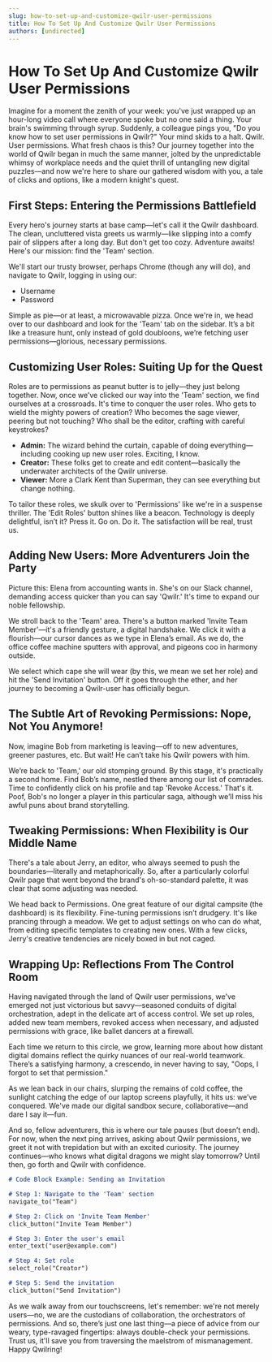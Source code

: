 ```yaml
---
slug: how-to-set-up-and-customize-qwilr-user-permissions
title: How To Set Up And Customize Qwilr User Permissions
authors: [undirected]
---
```



# How To Set Up And Customize Qwilr User Permissions

Imagine for a moment the zenith of your week: you've just wrapped up an hour-long video call where everyone spoke but no one said a thing. Your brain's swimming through syrup. Suddenly, a colleague pings you, "Do you know how to set user permissions in Qwilr?" Your mind skids to a halt. Qwilr. User permissions. What fresh chaos is this? Our journey together into the world of Qwilr began in much the same manner, jolted by the unpredictable whimsy of workplace needs and the quiet thrill of untangling new digital puzzles—and now we're here to share our gathered wisdom with you, a tale of clicks and options, like a modern knight's quest.

## First Steps: Entering the Permissions Battlefield

Every hero's journey starts at base camp—let's call it the Qwilr dashboard. The clean, uncluttered vista greets us warmly—like slipping into a comfy pair of slippers after a long day. But don't get too cozy. Adventure awaits! Here's our mission: find the 'Team' section. 

We'll start our trusty browser, perhaps Chrome (though any will do), and navigate to Qwilr, logging in using our:

- Username
- Password

Simple as pie—or at least, a microwavable pizza. Once we're in, we head over to our dashboard and look for the 'Team' tab on the sidebar. It’s a bit like a treasure hunt, only instead of gold doubloons, we’re fetching user permissions—glorious, necessary permissions.

## Customizing User Roles: Suiting Up for the Quest

Roles are to permissions as peanut butter is to jelly—they just belong together. Now, once we’ve clicked our way into the 'Team' section, we find ourselves at a crossroads. It's time to conquer the user roles. Who gets to wield the mighty powers of creation? Who becomes the sage viewer, peering but not touching? Who shall be the editor, crafting with careful keystrokes?

- **Admin:** The wizard behind the curtain, capable of doing everything—including cooking up new user roles. Exciting, I know.
- **Creator:** These folks get to create and edit content—basically the underwater architects of the Qwilr universe.
- **Viewer:** More a Clark Kent than Superman, they can see everything but change nothing.

To tailor these roles, we skulk over to 'Permissions' like we're in a suspense thriller. The 'Edit Roles' button shines like a beacon. Technology is deeply delightful, isn’t it? Press it. Go on. Do it. The satisfaction will be real, trust us.

## Adding New Users: More Adventurers Join the Party

Picture this: Elena from accounting wants in. She's on our Slack channel, demanding access quicker than you can say 'Qwilr.' It's time to expand our noble fellowship.

We stroll back to the 'Team' area. There's a button marked 'Invite Team Member'—it's a friendly gesture, a digital handshake. We click it with a flourish—our cursor dances as we type in Elena’s email. As we do, the office coffee machine sputters with approval, and pigeons coo in harmony outside. 

We select which cape she will wear (by this, we mean we set her role) and hit the 'Send Invitation' button. Off it goes through the ether, and her journey to becoming a Qwilr-user has officially begun.

## The Subtle Art of Revoking Permissions: Nope, Not You Anymore!

Now, imagine Bob from marketing is leaving—off to new adventures, greener pastures, etc. But wait! He can’t take his Qwilr powers with him. 

We’re back to 'Team,' our old stomping ground. By this stage, it's practically a second home. Find Bob’s name, nestled there among our list of comrades. Time to confidently click on his profile and tap 'Revoke Access.' That's it. Poof, Bob's no longer a player in this particular saga, although we’ll miss his awful puns about brand storytelling.

## Tweaking Permissions: When Flexibility is Our Middle Name

There's a tale about Jerry, an editor, who always seemed to push the boundaries—literally and metaphorically. So, after a particularly colorful Qwilr page that went beyond the brand's oh-so-standard palette, it was clear that some adjusting was needed.

We head back to Permissions. One great feature of our digital campsite (the dashboard) is its flexibility. Fine-tuning permissions isn’t drudgery. It's like prancing through a meadow. We get to adjust settings on who can do what, from editing specific templates to creating new ones. With a few clicks, Jerry's creative tendencies are nicely boxed in but not caged.

## Wrapping Up: Reflections From The Control Room

Having navigated through the land of Qwilr user permissions, we've emerged not just victorious but savvy—seasoned conduits of digital orchestration, adept in the delicate art of access control. We set up roles, added new team members, revoked access when necessary, and adjusted permissions with grace, like ballet dancers at a firewall.

Each time we return to this circle, we grow, learning more about how distant digital domains reflect the quirky nuances of our real-world teamwork. There’s a satisfying harmony, a crescendo, in never having to say, "Oops, I forgot to set that permission." 

As we lean back in our chairs, slurping the remains of cold coffee, the sunlight catching the edge of our laptop screens playfully, it hits us: we’ve conquered. We've made our digital sandbox secure, collaborative—and dare I say it—fun.

And so, fellow adventurers, this is where our tale pauses (but doesn’t end). For now, when the next ping arrives, asking about Qwilr permissions, we greet it not with trepidation but with an excited curiosity. The journey continues—who knows what digital dragons we might slay tomorrow? Until then, go forth and Qwilr with confidence.

```markdown
# Code Block Example: Sending an Invitation

# Step 1: Navigate to the 'Team' section
navigate_to("Team")

# Step 2: Click on 'Invite Team Member'
click_button("Invite Team Member")

# Step 3: Enter the user's email
enter_text("user@example.com")

# Step 4: Set role
select_role("Creator")

# Step 5: Send the invitation
click_button("Send Invitation")
```

As we walk away from our touchscreens, let's remember: we're not merely users—no, we are the custodians of collaboration, the orchestrators of permissions. And so, there’s just one last thing—a piece of advice from our weary, type-ravaged fingertips: always double-check your permissions. Trust us, it'll save you from traversing the maelstrom of mismanagement. Happy Qwilring!